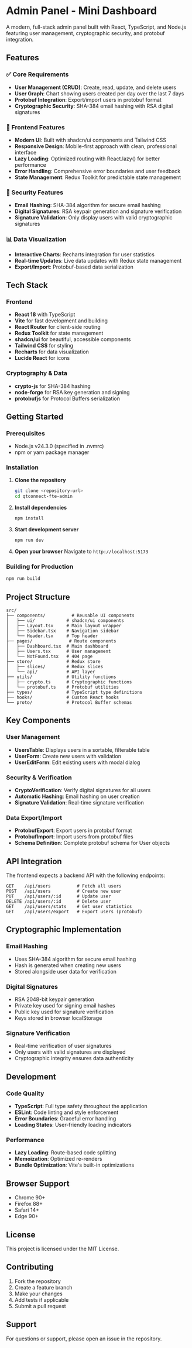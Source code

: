 # Admin Panel - Mini Dashboard

A modern, full-stack admin panel built with React, TypeScript, and Node.js featuring user management, cryptographic security, and protobuf integration.

## Features

### ✅ Core Requirements
- **User Management (CRUD)**: Create, read, update, and delete users
- **User Graph**: Chart showing users created per day over the last 7 days
- **Protobuf Integration**: Export/import users in protobuf format
- **Cryptographic Security**: SHA-384 email hashing with RSA digital signatures

### 🎨 Frontend Features
- **Modern UI**: Built with shadcn/ui components and Tailwind CSS
- **Responsive Design**: Mobile-first approach with clean, professional interface
- **Lazy Loading**: Optimized routing with React.lazy() for better performance
- **Error Handling**: Comprehensive error boundaries and user feedback
- **State Management**: Redux Toolkit for predictable state management

### 🔐 Security Features
- **Email Hashing**: SHA-384 algorithm for secure email hashing
- **Digital Signatures**: RSA keypair generation and signature verification
- **Signature Validation**: Only display users with valid cryptographic signatures

### 📊 Data Visualization
- **Interactive Charts**: Recharts integration for user statistics
- **Real-time Updates**: Live data updates with Redux state management
- **Export/Import**: Protobuf-based data serialization

## Tech Stack

### Frontend
- **React 18** with TypeScript
- **Vite** for fast development and building
- **React Router** for client-side routing
- **Redux Toolkit** for state management
- **shadcn/ui** for beautiful, accessible components
- **Tailwind CSS** for styling
- **Recharts** for data visualization
- **Lucide React** for icons

### Cryptography & Data
- **crypto-js** for SHA-384 hashing
- **node-forge** for RSA key generation and signing
- **protobufjs** for Protocol Buffers serialization

## Getting Started

### Prerequisites
- Node.js v24.3.0 (specified in .nvmrc)
- npm or yarn package manager

### Installation

1. **Clone the repository**
   ```bash
   git clone <repository-url>
   cd qtconnect-fte-admin
   ```

2. **Install dependencies**
   ```bash
   npm install
   ```

3. **Start development server**
   ```bash
   npm run dev
   ```

4. **Open your browser**
   Navigate to `http://localhost:5173`

### Building for Production

```bash
npm run build
```

## Project Structure

```
src/
├── components/          # Reusable UI components
│   ├── ui/            # shadcn/ui components
│   ├── Layout.tsx     # Main layout wrapper
│   ├── Sidebar.tsx    # Navigation sidebar
│   └── Header.tsx     # Top header
├── pages/              # Route components
│   ├── Dashboard.tsx  # Main dashboard
│   ├── Users.tsx      # User management
│   └── NotFound.tsx   # 404 page
├── store/             # Redux store
│   ├── slices/        # Redux slices
│   └── api/           # API layer
├── utils/             # Utility functions
│   ├── crypto.ts      # Cryptographic functions
│   └── protobuf.ts    # Protobuf utilities
├── types/             # TypeScript type definitions
├── hooks/             # Custom React hooks
└── proto/             # Protocol Buffer schemas
```

## Key Components

### User Management
- **UsersTable**: Displays users in a sortable, filterable table
- **UserForm**: Create new users with validation
- **UserEditForm**: Edit existing users with modal dialog

### Security & Verification
- **CryptoVerification**: Verify digital signatures for all users
- **Automatic Hashing**: Email hashing on user creation
- **Signature Validation**: Real-time signature verification

### Data Export/Import
- **ProtobufExport**: Export users in protobuf format
- **ProtobufImport**: Import users from protobuf files
- **Schema Definition**: Complete protobuf schema for User objects

## API Integration

The frontend expects a backend API with the following endpoints:

```
GET    /api/users          # Fetch all users
POST   /api/users          # Create new user
PUT    /api/users/:id      # Update user
DELETE /api/users/:id      # Delete user
GET    /api/users/stats    # Get user statistics
GET    /api/users/export   # Export users (protobuf)
```

## Cryptographic Implementation

### Email Hashing
- Uses SHA-384 algorithm for secure email hashing
- Hash is generated when creating new users
- Stored alongside user data for verification

### Digital Signatures
- RSA 2048-bit keypair generation
- Private key used for signing email hashes
- Public key used for signature verification
- Keys stored in browser localStorage

### Signature Verification
- Real-time verification of user signatures
- Only users with valid signatures are displayed
- Cryptographic integrity ensures data authenticity

## Development

### Code Quality
- **TypeScript**: Full type safety throughout the application
- **ESLint**: Code linting and style enforcement
- **Error Boundaries**: Graceful error handling
- **Loading States**: User-friendly loading indicators

### Performance
- **Lazy Loading**: Route-based code splitting
- **Memoization**: Optimized re-renders
- **Bundle Optimization**: Vite's built-in optimizations

## Browser Support

- Chrome 90+
- Firefox 88+
- Safari 14+
- Edge 90+

## License

This project is licensed under the MIT License.

## Contributing

1. Fork the repository
2. Create a feature branch
3. Make your changes
4. Add tests if applicable
5. Submit a pull request

## Support

For questions or support, please open an issue in the repository.
